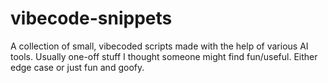 # vibecode-snippets
A collection of small, vibecoded scripts made with the help of various AI tools. Usually one-off stuff I thought someone might find fun/useful. Either edge case or just fun and goofy.
